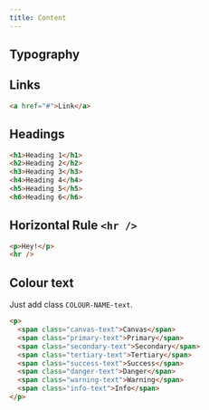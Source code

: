 ```yaml
---
title: Content
---
```


## Typography

## Links

```html
<a href="#">Link</a>
```

## Headings

```html
<h1>Heading 1</h1>
<h2>Heading 2</h2>
<h3>Heading 3</h3>
<h4>Heading 4</h4>
<h5>Heading 5</h5>
<h6>Heading 6</h6>
```

## Horizontal Rule `<hr />`
```html
<p>Hey!</p>
<hr />
```

## Colour text

Just add class `COLOUR-NAME-text`.

```html
<p>
  <span class="canvas-text">Canvas</span>
  <span class="primary-text">Primary</span>
  <span class="secondary-text">Secondary</span>
  <span class="tertiary-text">Tertiary</span>
  <span class="success-text">Success</span>
  <span class="danger-text">Danger</span>
  <span class="warning-text">Warning</span>
  <span class="info-text">Info</span>
</p>
```
